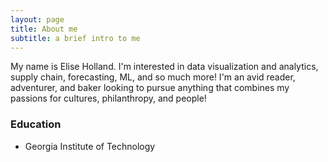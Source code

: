 ```yaml
---
layout: page
title: About me
subtitle: a brief intro to me
---
```


My name is Elise Holland. I'm interested in data visualization and analytics, supply chain, forecasting, ML, and so much more! I'm an avid reader, adventurer, and baker looking to pursue anything that combines my passions for cultures, philanthropy, and people!


### Education

- Georgia Institute of Technology

